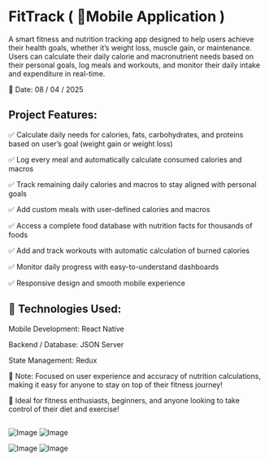 # FitTrack ( 📱Mobile Application )

A smart fitness and nutrition tracking app designed to help users achieve their health goals, whether it’s weight loss, muscle gain, or maintenance. Users can calculate their daily calorie and macronutrient needs based on their personal goals, log meals and workouts, and monitor their daily intake and expenditure in real-time.

📅 Date: 08 / 04 / 2025

## Project Features:

✅ Calculate daily needs for calories, fats, carbohydrates, and proteins based on user’s goal (weight gain or weight loss)

✅ Log every meal and automatically calculate consumed calories and macros

✅ Track remaining daily calories and macros to stay aligned with personal goals

✅ Add custom meals with user-defined calories and macros

✅ Access a complete food database with nutrition facts for thousands of foods

✅ Add and track workouts with automatic calculation of burned calories

✅ Monitor daily progress with easy-to-understand dashboards

✅ Responsive design and smooth mobile experience

## 🔧 Technologies Used:

Mobile Development: React Native

Backend / Database: JSON Server

State Management:  Redux

📌 Note: Focused on user experience and accuracy of nutrition calculations, making it easy for anyone to stay on top of their fitness journey!

📢 Ideal for fitness enthusiasts, beginners, and anyone looking to take control of their diet and exercise!
## 


![Image](https://github.com/user-attachments/assets/08f0fb84-d8d9-4df3-a362-e6ba294c7c48)     ![Image](https://github.com/user-attachments/assets/aac1ed5c-4e2c-41f9-a219-e6fac24be037)



![Image](https://github.com/user-attachments/assets/f70ceada-41da-4c1b-b1e1-74c77cd1d6e6)     ![Image](https://github.com/user-attachments/assets/5efdfcfe-80c1-4764-9331-1a5c289026cd)


